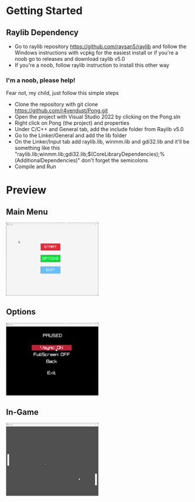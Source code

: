 # Getting Started

## Raylib Dependency
* Go to raylib repository https://github.com/raysan5/raylib and follow the Windows instructions with vcpkg for the easiest install or 
if you're a noob go to releases and download raylib v5.0
* If you're a noob, follow raylib instruction to install this other way

### I'm a noob, please help!
Fear not, my child, just follow this simple steps

* Clone the repository with git clone https://github.com/r4vendust/Pong.git
* Open the project with Visual Studio 2022 by clicking on the Pong.sln
* Right click on Pong (the project) and properties
* Under C/C++ and General tab, add the include folder from Raylib v5.0
* Go to the Linker/General and add the lib folder
* On the Linker/Input tab add raylib.lib, winmm.lib and gdi32.lib and it'll be something like this "raylib.lib;winmm.lib;gdi32.lib;$(CoreLibraryDependencies);%(AdditionalDependencies)" don't forget the semicolons
* Compile and Run

# Preview

## Main Menu
<img src="assets/readme/mainMenu.png" width="50%">

## Options
<img src="assets/readme/Options.png" width="50%">

## In-Game
<img src="assets/readme/ingame.png" width="50%">

